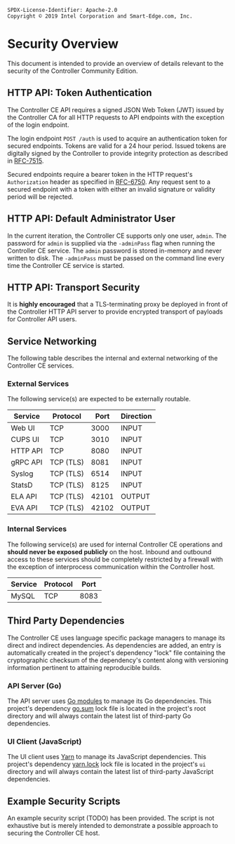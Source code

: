 ```text
SPDX-License-Identifier: Apache-2.0
Copyright © 2019 Intel Corporation and Smart-Edge.com, Inc.
```

# Security Overview

This document is intended to provide an overview of details relevant to the
security of the Controller Community Edition.

## HTTP API: Token Authentication

The Controller CE API requires a signed JSON Web Token (JWT) issued by the
Controller CA for all HTTP requests to API endpoints with the exception of the
login endpoint.

The login endpoint `POST /auth` is used to acquire an authentication token for
secured endpoints. Tokens are valid for a 24 hour period. Issued tokens are
digitally signed by the Controller to provide integrity protection as described
in [RFC-7515](https://www.rfc-editor.org/rfc/rfc7515.txt).

Secured endpoints require a bearer token in the HTTP request's `Authorization`
header as specified in [RFC-6750](https://tools.ietf.org/html/rfc6750). Any
request sent to a secured endpoint with a token with either an invalid signature
or validity period will be rejected.

## HTTP API: Default Administrator User

In the current iteration, the Controller CE supports only one user, `admin`. The
password for `admin` is supplied via the `-adminPass` flag when running the
Controller CE service. The `admin` password is stored in-memory and never
written to disk. The `-adminPass` must be passed on the command line every time
the Controller CE service is started.

## HTTP API: Transport Security

It is __highly encouraged__ that a TLS-terminating proxy be deployed in front of
the Controller HTTP API server to provide encrypted transport of payloads for
Controller API users.

## Service Networking

The following table describes the internal and external networking of the
Controller CE services.

### External Services

The following service(s) are expected to be externally routable.

| Service  | Protocol     | Port  | Direction |
| -------- | ------------ | ----  | --------- |
| Web UI   | TCP          | 3000  | INPUT     |
| CUPS UI  | TCP          | 3010  | INPUT     |
| HTTP API | TCP          | 8080  | INPUT     |
| gRPC API | TCP (TLS)    | 8081  | INPUT     |
| Syslog   | TCP (TLS)    | 6514  | INPUT     |
| StatsD   | TCP (TLS)    | 8125  | INPUT     |
| ELA API  | TCP (TLS)    | 42101 | OUTPUT    |
| EVA API  | TCP (TLS)    | 42102 | OUTPUT    |

### Internal Services

The following service(s) are used for internal Controller CE operations and
__should never be exposed publicly__ on the host. Inbound and outbound access to
these services should be completely restricted by a firewall with the exception
of interprocess communication within the Controller host.

| Service | Protocol | Port |
| ------- | -------- | ---- |
| MySQL   | TCP      | 8083 |

## Third Party Dependencies

The Controller CE uses language specific package managers to manage its direct
and indirect dependencies. As dependencies are added, an entry is automatically
created in the project's dependency "lock" file containing the cryptographic
checksum of the dependency's content along with versioning information pertinent
to attaining reproducible builds.

### API Server (Go)

The API server uses [Go modules](https://github.com/golang/go/wiki/Modules) to
manage its Go dependencies. This project's dependency
[go.sum](https://github.com/smartedgemec/controller-ce/blob/master/go.sum) lock
file is located in the project's root directory and will always contain the
latest list of third-party Go dependencies.

### UI Client (JavaScript)

The UI client uses [Yarn](https://yarnpkg.com/) to manage its JavaScript
dependencies. This project's dependency
[yarn.lock](https://github.com/smartedgemec/controller-ce/blob/master/ui/yarn.lock)
lock file is located in the project's `ui` directory and will always contain the
latest list of third-party JavaScript dependencies.

## Example Security Scripts

An example security script (TODO) has been provided. The script is not
exhaustive but is merely intended to demonstrate a possible approach to securing
the Controller CE host.
